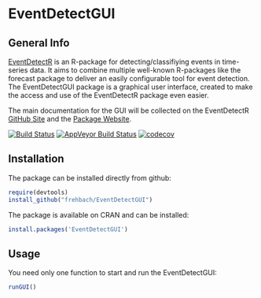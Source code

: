 # EventDetectGUI
## General Info
[EventDetectR](https://frehbach.github.io/EventDetectR/) is an R-package for detecting/classifiying events in time-series data.
It aims to combine multiple well-known R-packages like the forecast package to deliver an easily configurable tool for event detection. The EventDetectGUI package is a graphical user interface, created to make the access and use of the EventDetectR package even easier. 

The main documentation for the GUI will be collected on the EventDetectR [GitHub Site](https://github.com/frehbach/EventDetectR/) and the [Package Website](https://frehbach.github.io/EventDetectR/).


[![Build Status](https://travis-ci.org/frehbach/EventDetectGUI.svg?branch=master)](https://travis-ci.org/frehbach/EventDetectGUI)
[![AppVeyor Build Status](https://ci.appveyor.com/api/projects/status/github/frehbach/EventDetectGUI?branch=master&svg=true)](https://ci.appveyor.com/project/frehbach/EventDetectGUI)
[![codecov](https://codecov.io/gh/frehbach/EventDetectGUI/branch/master/graph/badge.svg)](https://codecov.io/gh/frehbach/EventDetectGUI)


## Installation
The package can be installed directly from github:

```R
require(devtools)
install_github("frehbach/EventDetectGUI")
```

The package is available on CRAN and can be installed:

```R
install.packages('EventDetectGUI')
```
## Usage
You need only one function to start and run the EventDetectGUI:

```R
runGUI()
```

